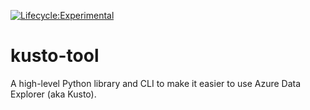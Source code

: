[![Lifecycle:Experimental](https://img.shields.io/badge/Lifecycle-Experimental-339999)](/)

# kusto-tool

A high-level Python library and CLI to make it easier to use Azure Data Explorer
(aka Kusto).
